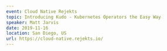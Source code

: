 ```yaml
---
event: Cloud Native Rejekts
topic: Introducing Kudo - Kubernetes Operators the Easy Way
speaker: Matt Jarvis
date: 2019-11-16
location: San Diego, US
url: https://cloud-native.rejekts.io/
---
```


<!-- some more info about the event could go here -->

<!-- more -->

